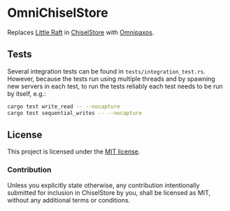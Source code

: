 # OmniChiselStore

Replaces [Little Raft](https://github.com/andreev-io/little-raft) in [ChiselStore](https://github.com/chiselstrike/chiselstore) with [Omnipaxos](https://github.com/haraldng/omnipaxos).

## Tests

Several integration tests can be found in `tests/integration_test.rs`. However, because the tests run using multiple threads and by spawning new servers in each test, to run the tests reliably each test needs to be run by itself, e.g.:

```zsh
cargo test write_read -- --nocapture
cargo test sequential_writes -- --nocapture
```

## License

This project is licensed under the [MIT license](LICENSE).

### Contribution

Unless you explicitly state otherwise, any contribution intentionally submitted for inclusion in ChiselStore by you, shall be licensed as MIT, without any additional terms or conditions.
